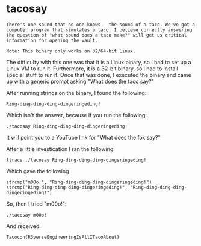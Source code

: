 # tacosay

```
There's one sound that no one knows - the sound of a taco. We've got a computer program that simulates a taco. I believe correctly answering the question of "what sound does a taco make?" will get us critical information for opening the vault.

Note: This binary only works on 32/64-bit Linux.
```

The difficulty with this one was that it is a Linux binary, so I had to set up a Linux VM to run it. Furthermore, it is a 32-bit binary, so i had to install special stuff to run it. Once that was done, I executed the binary and came up with a generic prompt asking "What does the taco say?"

After running strings on the binary, I found the following:

```
Ring-ding-ding-ding-dingeringeding!
```

Which isn't the answer, because if you run the following:

```
./tacosay Ring-ding-ding-ding-dingeringeding!
```

It will point you to a YouTube link for "What does the fox say?"

After a little investication I ran the following:

```
ltrace ./tacosay Ring-ding-ding-ding-dingeringeding!
```

Which gave the following

```
strcmp("m00o!", "Ring-ding-ding-ding-dingeringeding!")
strcmp("Ring-ding-ding-ding-dingeringeding!", "Ring-ding-ding-ding-dingeringeding!")
```

So, then I tried "m00o!":

```
./tacosay m00o!
```

And received:

```
Tacocon{R3verseEngineeringIsAllITacoAbout}
```
